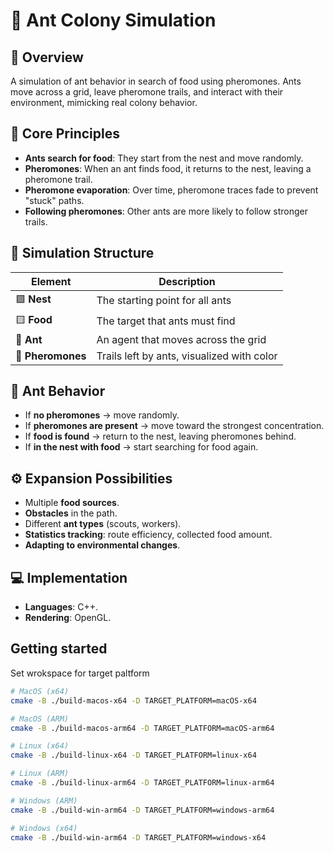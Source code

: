 # 🐜 Ant Colony Simulation

## 📌 Overview

A simulation of ant behavior in search of food using pheromones. Ants move across a grid, leave pheromone trails, and interact with their environment, mimicking real colony behavior.

## 🔁 Core Principles

- **Ants search for food**: They start from the nest and move randomly.
- **Pheromones**: When an ant finds food, it returns to the nest, leaving a pheromone trail.
- **Pheromone evaporation**: Over time, pheromone traces fade to prevent "stuck" paths.
- **Following pheromones**: Other ants are more likely to follow stronger trails.

## 🧱 Simulation Structure

| Element    | Description |
|------------|------------|
| 🟩 **Nest** | The starting point for all ants |
| 🟨 **Food** | The target that ants must find |
| 🐜 **Ant** | An agent that moves across the grid |
| 🔵 **Pheromones** | Trails left by ants, visualized with color |

## 🧠 Ant Behavior

- If **no pheromones** → move randomly.
- If **pheromones are present** → move toward the strongest concentration.
- If **food is found** → return to the nest, leaving pheromones behind.
- If **in the nest with food** → start searching for food again.

## ⚙️ Expansion Possibilities

- Multiple **food sources**.
- **Obstacles** in the path.
- Different **ant types** (scouts, workers).
- **Statistics tracking**: route efficiency, collected food amount.
- **Adapting to environmental changes**.

## 💻 Implementation

- **Languages**: C++.
- **Rendering**: OpenGL.

## Getting started

Set wrokspace for target paltform

```sh
# MacOS (x64)
cmake -B ./build-macos-x64 -D TARGET_PLATFORM=macOS-x64

# MacOS (ARM)
cmake -B ./build-macos-arm64 -D TARGET_PLATFORM=macOS-arm64

# Linux (x64)
cmake -B ./build-linux-x64 -D TARGET_PLATFORM=linux-x64

# Linux (ARM)
cmake -B ./build-linux-arm64 -D TARGET_PLATFORM=linux-arm64

# Windows (ARM)
cmake -B ./build-win-arm64 -D TARGET_PLATFORM=windows-arm64

# Windows (x64)
cmake -B ./build-win-arm64 -D TARGET_PLATFORM=windows-x64
```
